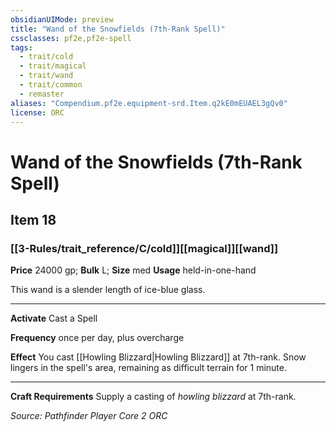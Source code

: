 ```yaml
---
obsidianUIMode: preview
title: "Wand of the Snowfields (7th-Rank Spell)"
cssclasses: pf2e,pf2e-spell
tags:
  - trait/cold
  - trait/magical
  - trait/wand
  - trait/common
  - remaster
aliases: "Compendium.pf2e.equipment-srd.Item.q2kE0mEUAEL3gQv0"
license: ORC
---
```

# Wand of the Snowfields (7th-Rank Spell)
## Item 18
### [[3-Rules/trait_reference/C/cold]][[magical]][[wand]]


**Price** 24000 gp; 
**Bulk** L; **Size** med
**Usage** held-in-one-hand

This wand is a slender length of ice-blue glass.

* * *

**Activate** Cast a Spell

**Frequency** once per day, plus overcharge

**Effect** You cast [[Howling Blizzard|Howling Blizzard]] at 7th-rank. Snow lingers in the spell's area, remaining as difficult terrain for 1 minute.

* * *

**Craft Requirements** Supply a casting of _howling blizzard_ at 7th-rank.

*Source: Pathfinder Player Core 2*
*ORC*